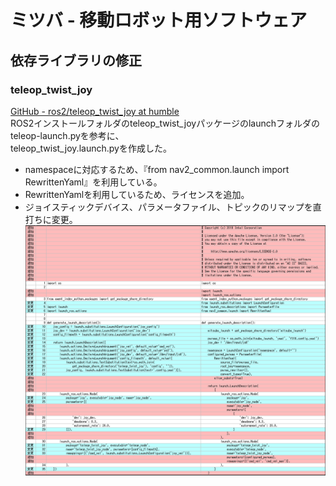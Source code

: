 # ミツバ - 移動ロボット用ソフトウェア

## 依存ライブラリの修正

### teleop_twist_joy  
[GitHub - ros2/teleop_twist_joy at humble](https://github.com/ros2/teleop_twist_joy/tree/humble)  
ROS2インストールフォルダのteleop_twist_joyパッケージのlaunchフォルダのteleop-launch.pyを参考に、  
teleop_twist_joy.launch.pyを作成した。  
* namespaceに対応するため、『from nav2_common.launch import RewrittenYaml』を利用している。  
* RewrittenYamlを利用しているため、ライセンスを追加。  
* ジョイスティックデバイス、パラメータファイル、トピックのリマップを直打ちに変更。  
![teleop_twist_joy](teleop_twist_joy.png)
